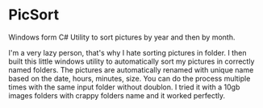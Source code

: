# PicSort
Windows form C# Utility to sort pictures by year and then by month. 

I'm a very lazy person, that's why I hate sorting pictures in folder.
I then built this little windows utility to automatically sort my pictures in correctly named folders.
The pictures are automatically renamed with unique name based on the date, hours, minutes, size. You can do the process multiple times with the same input folder without doublon.
I tried it with a 10gb images folders with crappy folders name and it worked perfectly.


